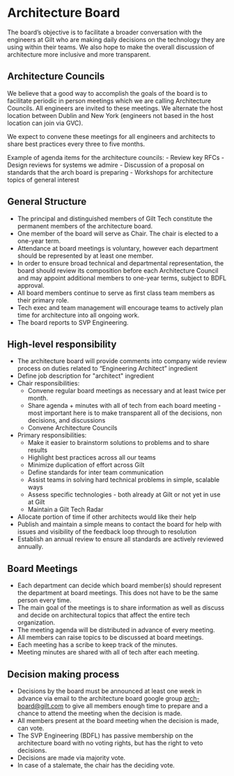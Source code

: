 Architecture Board
==================

The board’s objective is to facilitate a broader conversation with the engineers at Gilt who are making daily decisions on the technology they are using within their teams. We also hope to make the overall discussion of architecture more inclusive and more transparent.


Architecture Councils
---------------------

We believe that a good way to accomplish the goals of the board is to facilitate periodic in person meetings which we are calling Architecture Councils. All engineers are invited to these meetings. We alternate the host location between Dublin and New York (engineers not based in the host location can join via GVC).

We expect to convene these meetings for all engineers and architects to share best practices every three to five months.

Example of agenda items for the architecture councils:
    - Review key RFCs
    - Design reviews for systems we admire
    - Discussion of a proposal on standards that the arch board is preparing
    - Workshops for architecture topics of general interest


General Structure
-----------------

  - The principal and distinguished members of Gilt Tech constitute the permanent members of the architecture board.
  - One member of the board will serve as Chair. The chair is elected to a one-year term.
  - Attendance at board meetings is voluntary, however each department should be represented by at least one member.
  - In order to ensure broad technical and departmental representation, the board should review its composition before each Architecture Council and may appoint additional members to one-year terms, subject to BDFL approval.
  - All board members continue to serve as first class team members as their primary role.
  - Tech exec and team management will encourage teams to actively plan time for architecture into all ongoing work.
  - The board reports to SVP Engineering.

High-level responsibility
-------------------------

  - The architecture board will provide comments into company wide review process on duties related to “Engineering Architect” ingredient
  - Define job description for "architect" ingredient
  - Chair responsibilities:
    - Convene regular board meetings as necessary and at least twice per month.
    - Share agenda + minutes with all of tech from each board meeting - most important here is to make transparent all of the decisions, non decisions, and discussions
    - Convene Architecture Councils
  - Primary responsibilities:
    - Make it easier to brainstorm solutions to problems and to share results
    - Highlight best practices across all our teams
    - Minimize duplication of effort across Gilt
    - Define standards for inter team communication
    - Assist teams in solving hard technical problems in simple, scalable ways
    - Assess specific technologies - both already at Gilt or not yet in use at Gilt
    - Maintain a Gilt Tech Radar
  - Allocate portion of time if other architects would like their help
  - Publish and maintain a simple means to contact the board for help with issues and visibility of the feedback loop through to resolution
  - Establish an annual review to ensure all standards are actively reviewed annually.

Board Meetings
--------------

  - Each department can decide which board member(s) should represent the department at board meetings. This does not have to be the same person every time.
  - The main goal of the meetings is to share information as well as discuss and decide on architectural topics that affect the entire tech organization.
  - The meeting agenda will be distributed in advance of every meeting.
  - All members can raise topics to be discussed at board meetings.
  - Each meeting has a scribe to keep track of the minutes.
  - Meeting minutes are shared with all of tech after each meeting.

Decision making process
-----------------------

  - Decisions by the board must be announced at least one week in advance via email to the architecture board google group <arch-board@gilt.com> to give
    all members enough time to prepare and a chance to attend the meeting when the decision is made.
  - All members present at the board meeting when the decision is made, can vote.
  - The SVP Engineering (BDFL) has passive membership on the architecture board with no voting rights, but has the right to veto decisions.
  - Decisions are made via majority vote.
  - In case of a stalemate, the chair has the deciding vote.
